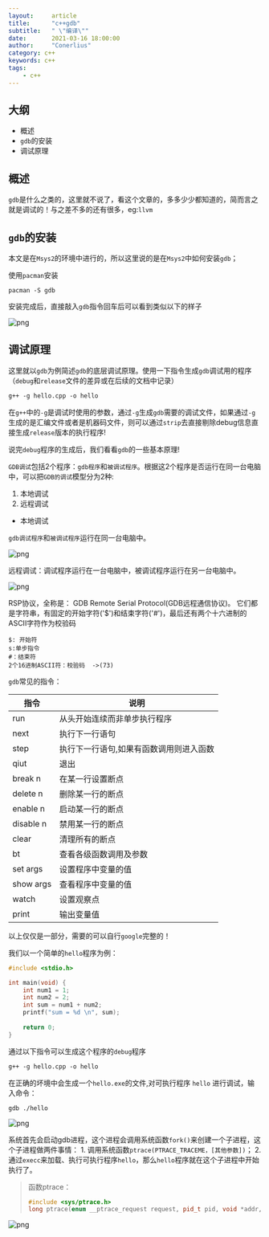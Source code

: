 ```yaml
---
layout:     article
title:      "c++gdb"
subtitle:   " \"编译\""
date:       2021-03-16 18:00:00
author:     "Conerlius"
category: c++
keywords: c++
tags:
    - c++
---
```


## 大纲

- 概述
- `gdb`的安装
- 调试原理
  
## 概述

`gdb`是什么之类的，这里就不说了，看这个文章的，多多少少都知道的，简而言之就是调试的！与之差不多的还有很多，eg:`llvm`

## `gdb`的安装

本文是在`Msys2`的环境中进行的，所以这里说的是在`Msys2`中如何安装`gdb`；

使用`pacman`安装

```pacman
pacman -S gdb
```  

安装完成后，直接敲入`gdb`指令回车后可以看到类似以下的样子

![png](/images/c++/gcc_debug_1.png)


## 调试原理

这里就以`gdb`为例简述`gdb`的底层调试原理。使用一下指令生成`gdb`调试用的程序（`debug`和`release`文件的差异或在后续的文档中记录）

```gcc
g++ -g hello.cpp -o hello
```

在`g++`中的`-g`是调试时使用的参数，通过`-g`生成`gdb`需要的调试文件，如果通过`-g`生成的是汇编文件或者是机器码文件，则可以通过`strip`去直接剔除debug信息直接生成`release`版本的执行程序!

说完`debug`程序的生成后，我们看看`gdb`的一些基本原理!

`GDB调试`包括2个程序：`gdb程序`和`被调试程序`。根据这2个程序是否运行在同一台电脑中，可以把`GDB的调试`模型分为2种: 

1. 本地调试 
2. 远程调试

- 本地调试

`gdb调试程序`和`被调试程序`运行在同一台电脑中。

![png](/images/c++/gcc_debug_2.png)

远程调试：调试程序运行在一台电脑中，被调试程序运行在另一台电脑中。

![png](/images/c++/gcc_debug_3.png)

RSP协议，全称是： GDB Remote Serial Protocol(GDB远程通信协议)。
它们都是字符串，有固定的开始字符('$')和结束字符('#')，最后还有两个十六进制的ASCII字符作为校验码

```
$: 开始符
s:单步指令
#：结束符
2个16进制ASCII符：校验码  ->(73)
```

`gdb`常见的指令：

| 指令 | 说明 |
|-- |--|
| run | 从头开始连续而非单步执行程序|
| next | 执行下一行语句|
| step | 执行下一行语句,如果有函数调用则进入函数|
| qiut | 退出|
|break n | 在某一行设置断点|
|delete n | 删除某一行的断点|
|enable n | 启动某一行的断点 |
|disable n | 禁用某一行的断点|
| clear|清理所有的断点|
|bt|查看各级函数调用及参数|
|set args |设置程序中变量的值|
|show args |查看程序中变量的值|
|watch|设置观察点|
|print | 输出变量值 |

以上仅仅是一部分，需要的可以自行`google`完整的！

我们以一个简单的`hello`程序为例：

```c++
#include <stdio.h>

int main(void) {
	int num1 = 1;
    int num2 = 2;
    int sum = num1 + num2;
    printf("sum = %d \n", sum);
	
    return 0;
}
```

通过以下指令可以生成这个程序的`debug`程序

```gcc
g++ -g hello.cpp -o hello
```
在正确的坏境中会生成一个`hello.exe`的文件,对可执行程序 `hello` 进行调试，输入命令：

```gdb
gdb ./hello
```

![png](/images/c++/gcc_debug_4.png)

系统首先会启动gdb进程，这个进程会调用系统函数`fork()`来创建一个子进程，这个子进程做两件事情： 1. 调用系统函数`ptrace(PTRACE_TRACEME，[其他参数])`； 2. 通过`execc`来加载、执行可执行程序`hello`，那么`hello`程序就在这个子进程中开始执行了。

> 函数ptrace：
> 
> ```c++
> #include <sys/ptrace.h>
> long ptrace(enum __ptrace_request request, pid_t pid, void *addr, void *data);
> ```

![png](/images/c++/gcc_debug_5.png)